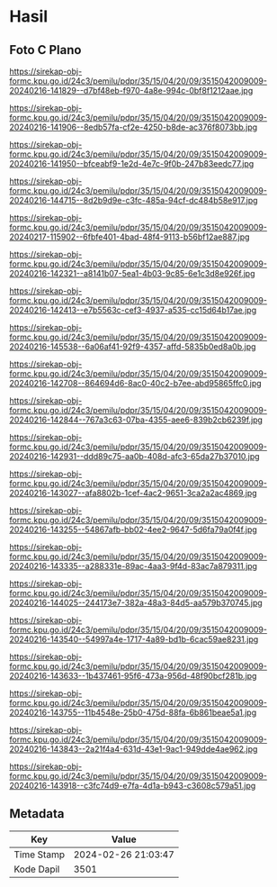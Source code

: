 # Hasil

## Foto C Plano

https://sirekap-obj-formc.kpu.go.id/24c3/pemilu/pdpr/35/15/04/20/09/3515042009009-20240216-141829--d7bf48eb-f970-4a8e-994c-0bf8f1212aae.jpg

https://sirekap-obj-formc.kpu.go.id/24c3/pemilu/pdpr/35/15/04/20/09/3515042009009-20240216-141906--8edb57fa-cf2e-4250-b8de-ac376f8073bb.jpg

https://sirekap-obj-formc.kpu.go.id/24c3/pemilu/pdpr/35/15/04/20/09/3515042009009-20240216-141950--bfceabf9-1e2d-4e7c-9f0b-247b83eedc77.jpg

https://sirekap-obj-formc.kpu.go.id/24c3/pemilu/pdpr/35/15/04/20/09/3515042009009-20240216-144715--8d2b9d9e-c3fc-485a-94cf-dc484b58e917.jpg

https://sirekap-obj-formc.kpu.go.id/24c3/pemilu/pdpr/35/15/04/20/09/3515042009009-20240217-115902--6fbfe401-4bad-48f4-9113-b56bf12ae887.jpg

https://sirekap-obj-formc.kpu.go.id/24c3/pemilu/pdpr/35/15/04/20/09/3515042009009-20240216-142321--a8141b07-5ea1-4b03-9c85-6e1c3d8e926f.jpg

https://sirekap-obj-formc.kpu.go.id/24c3/pemilu/pdpr/35/15/04/20/09/3515042009009-20240216-142413--e7b5563c-cef3-4937-a535-cc15d64b17ae.jpg

https://sirekap-obj-formc.kpu.go.id/24c3/pemilu/pdpr/35/15/04/20/09/3515042009009-20240216-145538--6a06af41-92f9-4357-affd-5835b0ed8a0b.jpg

https://sirekap-obj-formc.kpu.go.id/24c3/pemilu/pdpr/35/15/04/20/09/3515042009009-20240216-142708--864694d6-8ac0-40c2-b7ee-abd95865ffc0.jpg

https://sirekap-obj-formc.kpu.go.id/24c3/pemilu/pdpr/35/15/04/20/09/3515042009009-20240216-142844--767a3c63-07ba-4355-aee6-839b2cb6239f.jpg

https://sirekap-obj-formc.kpu.go.id/24c3/pemilu/pdpr/35/15/04/20/09/3515042009009-20240216-142931--ddd89c75-aa0b-408d-afc3-65da27b37010.jpg

https://sirekap-obj-formc.kpu.go.id/24c3/pemilu/pdpr/35/15/04/20/09/3515042009009-20240216-143027--afa8802b-1cef-4ac2-9651-3ca2a2ac4869.jpg

https://sirekap-obj-formc.kpu.go.id/24c3/pemilu/pdpr/35/15/04/20/09/3515042009009-20240216-143255--54867afb-bb02-4ee2-9647-5d6fa79a0f4f.jpg

https://sirekap-obj-formc.kpu.go.id/24c3/pemilu/pdpr/35/15/04/20/09/3515042009009-20240216-143335--a288331e-89ac-4aa3-9f4d-83ac7a879311.jpg

https://sirekap-obj-formc.kpu.go.id/24c3/pemilu/pdpr/35/15/04/20/09/3515042009009-20240216-144025--244173e7-382a-48a3-84d5-aa579b370745.jpg

https://sirekap-obj-formc.kpu.go.id/24c3/pemilu/pdpr/35/15/04/20/09/3515042009009-20240216-143540--54997a4e-1717-4a89-bd1b-6cac59ae8231.jpg

https://sirekap-obj-formc.kpu.go.id/24c3/pemilu/pdpr/35/15/04/20/09/3515042009009-20240216-143633--1b437461-95f6-473a-956d-48f90bcf281b.jpg

https://sirekap-obj-formc.kpu.go.id/24c3/pemilu/pdpr/35/15/04/20/09/3515042009009-20240216-143755--11b4548e-25b0-475d-88fa-6b861beae5a1.jpg

https://sirekap-obj-formc.kpu.go.id/24c3/pemilu/pdpr/35/15/04/20/09/3515042009009-20240216-143843--2a21f4a4-631d-43e1-9ac1-949dde4ae962.jpg

https://sirekap-obj-formc.kpu.go.id/24c3/pemilu/pdpr/35/15/04/20/09/3515042009009-20240216-143918--c3fc74d9-e7fa-4d1a-b943-c3608c579a51.jpg


## Metadata

| Key        | Value               |
| ---------- | ------------------- |
| Time Stamp | 2024-02-26 21:03:47 |
| Kode Dapil | 3501                |



